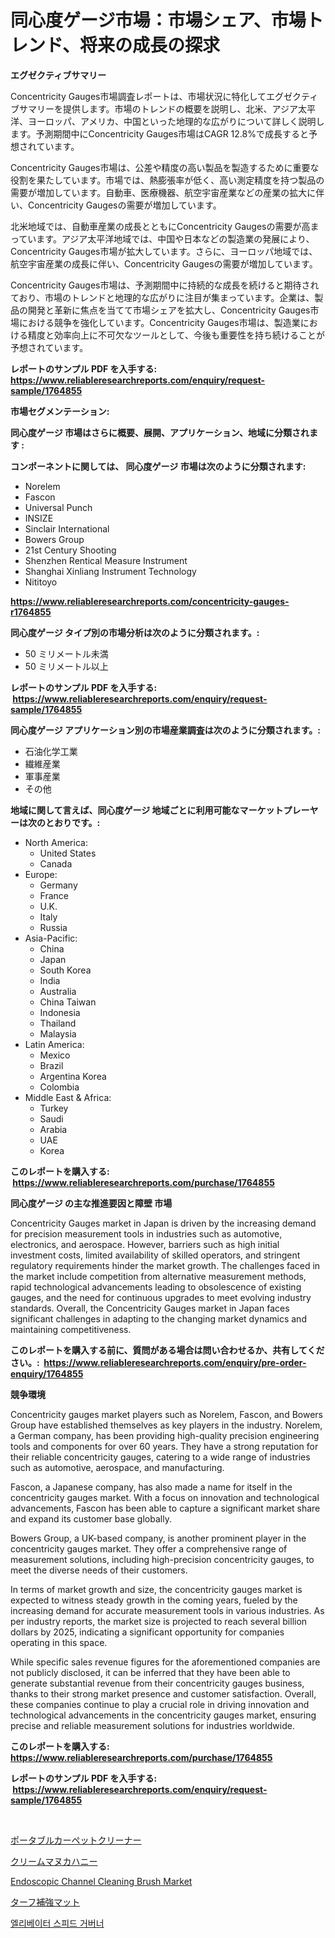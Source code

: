 <p><h1>同心度ゲージ市場：市場シェア、市場トレンド、将来の成長の探求</h1></p><p><strong>エグゼクティブサマリー</strong></p>
<p><p>Concentricity Gauges市場調査レポートは、市場状況に特化してエグゼクティブサマリーを提供します。市場のトレンドの概要を説明し、北米、アジア太平洋、ヨーロッパ、アメリカ、中国といった地理的な広がりについて詳しく説明します。予測期間中にConcentricity Gauges市場はCAGR 12.8%で成長すると予想されています。</p><p>Concentricity Gauges市場は、公差や精度の高い製品を製造するために重要な役割を果たしています。市場では、熱膨張率が低く、高い測定精度を持つ製品の需要が増加しています。自動車、医療機器、航空宇宙産業などの産業の拡大に伴い、Concentricity Gaugesの需要が増加しています。</p><p>北米地域では、自動車産業の成長とともにConcentricity Gaugesの需要が高まっています。アジア太平洋地域では、中国や日本などの製造業の発展により、Concentricity Gauges市場が拡大しています。さらに、ヨーロッパ地域では、航空宇宙産業の成長に伴い、Concentricity Gaugesの需要が増加しています。</p><p>Concentricity Gauges市場は、予測期間中に持続的な成長を続けると期待されており、市場のトレンドと地理的な広がりに注目が集まっています。企業は、製品の開発と革新に焦点を当てて市場シェアを拡大し、Concentricity Gauges市場における競争を強化しています。Concentricity Gauges市場は、製造業における精度と効率向上に不可欠なツールとして、今後も重要性を持ち続けることが予想されています。</p></p>
<p><strong>レポートのサンプル PDF を入手する: <a href="https://www.reliableresearchreports.com/enquiry/request-sample/1764855">https://www.reliableresearchreports.com/enquiry/request-sample/1764855</a></strong></p>
<p><strong>市場セグメンテーション:</strong></p>
<p><strong> 同心度ゲージ 市場はさらに概要、展開、アプリケーション、地域に分類されます :</strong></p>
<p><strong>コンポーネントに関しては、 同心度ゲージ 市場は次のように分類されます: &nbsp;</strong></p>
<p><ul><li>Norelem</li><li>Fascon</li><li>Universal Punch</li><li>INSIZE</li><li>Sinclair International</li><li>Bowers Group</li><li>21st Century Shooting</li><li>Shenzhen Rentical Measure Instrument</li><li>Shanghai Xinliang Instrument Technology</li><li>Nititoyo</li></ul></p>
<p><strong><a href="https://www.reliableresearchreports.com/concentricity-gauges-r1764855">https://www.reliableresearchreports.com/concentricity-gauges-r1764855</a></strong></p>
<p><strong> 同心度ゲージ タイプ別の市場分析は次のように分類されます。:</strong></p>
<p><ul><li>50 ミリメートル未満</li><li>50 ミリメートル以上</li></ul></p>
<p><strong>レポートのサンプル PDF を入手する: &nbsp;<a href="https://www.reliableresearchreports.com/enquiry/request-sample/1764855">https://www.reliableresearchreports.com/enquiry/request-sample/1764855</a></strong></p>
<p><strong> 同心度ゲージ アプリケーション別の市場産業調査は次のように分類されます。:</strong></p>
<p><ul><li>石油化学工業</li><li>繊維産業</li><li>軍事産業</li><li>その他</li></ul></p>
<p><strong>地域に関して言えば、同心度ゲージ 地域ごとに利用可能なマーケットプレーヤーは次のとおりです。:</strong></p>
<p><ul>
    <li>
        North America:
        <ul>
            <li>United States</li>
            <li>Canada</li>
        </ul>
    </li>
    <li>
        Europe:
        <ul>
            <li>Germany</li>
            <li>France</li>
            <li>U.K.</li>
            <li>Italy</li>
            <li>Russia</li>
        </ul>
    </li>
    <li>
        Asia-Pacific:
        <ul>
            <li>China</li>
            <li>Japan</li>
            <li>South Korea</li>
            <li>India</li>
            <li>Australia</li>
            <li>China Taiwan</li>
            <li>Indonesia</li>
            <li>Thailand</li>
            <li>Malaysia</li>
        </ul>
    </li>
    <li>
        Latin America:
        <ul>
            <li>Mexico</li>
            <li>Brazil</li>
            <li>Argentina Korea</li>
            <li>Colombia</li>
        </ul>
    </li>
    <li>
        Middle East & Africa:
        <ul>
            <li>Turkey</li>
            <li>Saudi</li>
            <li>Arabia</li>
            <li>UAE</li>
            <li>Korea</li>
        </ul>
    </li>
    </ul></p>
<p><strong>このレポートを購入する: &nbsp;<a href="https://www.reliableresearchreports.com/purchase/1764855">https://www.reliableresearchreports.com/purchase/1764855</a></strong></p>
<p><strong>同心度ゲージ の主な推進要因と障壁 市場</strong></p>
<p><p>Concentricity Gauges market in Japan is driven by the increasing demand for precision measurement tools in industries such as automotive, electronics, and aerospace. However, barriers such as high initial investment costs, limited availability of skilled operators, and stringent regulatory requirements hinder the market growth. The challenges faced in the market include competition from alternative measurement methods, rapid technological advancements leading to obsolescence of existing gauges, and the need for continuous upgrades to meet evolving industry standards. Overall, the Concentricity Gauges market in Japan faces significant challenges in adapting to the changing market dynamics and maintaining competitiveness.</p></p>
<p><strong>このレポートを購入する前に、質問がある場合は問い合わせるか、共有してください。:&nbsp; <a href="https://www.reliableresearchreports.com/enquiry/pre-order-enquiry/1764855">https://www.reliableresearchreports.com/enquiry/pre-order-enquiry/1764855</a></strong></p>
<p><strong>競争環境</strong></p>
<p><p>Concentricity gauges market players such as Norelem, Fascon, and Bowers Group have established themselves as key players in the industry. Norelem, a German company, has been providing high-quality precision engineering tools and components for over 60 years. They have a strong reputation for their reliable concentricity gauges, catering to a wide range of industries such as automotive, aerospace, and manufacturing.</p><p>Fascon, a Japanese company, has also made a name for itself in the concentricity gauges market. With a focus on innovation and technological advancements, Fascon has been able to capture a significant market share and expand its customer base globally.</p><p>Bowers Group, a UK-based company, is another prominent player in the concentricity gauges market. They offer a comprehensive range of measurement solutions, including high-precision concentricity gauges, to meet the diverse needs of their customers.</p><p>In terms of market growth and size, the concentricity gauges market is expected to witness steady growth in the coming years, fueled by the increasing demand for accurate measurement tools in various industries. As per industry reports, the market size is projected to reach several billion dollars by 2025, indicating a significant opportunity for companies operating in this space.</p><p>While specific sales revenue figures for the aforementioned companies are not publicly disclosed, it can be inferred that they have been able to generate substantial revenue from their concentricity gauges business, thanks to their strong market presence and customer satisfaction. Overall, these companies continue to play a crucial role in driving innovation and technological advancements in the concentricity gauges market, ensuring precise and reliable measurement solutions for industries worldwide.</p></p>
<p><strong>このレポートを購入する: &nbsp; <a href="https://www.reliableresearchreports.com/purchase/1764855">https://www.reliableresearchreports.com/purchase/1764855</a></strong></p>
<p><strong>レポートのサンプル PDF を入手する: &nbsp;<a href="https://www.reliableresearchreports.com/enquiry/request-sample/1764855">https://www.reliableresearchreports.com/enquiry/request-sample/1764855</a></strong><strong></strong></p>
<p>&nbsp;</p>
<p><p><a href="https://github.com/one-cool-chick/Market-Research-Report-List-1/blob/main/213819423508.md">ポータブルカーペットクリーナー</a></p><p><a href="https://medium.com/@nicosmitham2023/%E3%82%AF%E3%83%AA%E3%83%BC%E3%83%A0%E5%85%A5%E3%82%8A%E3%83%9E%E3%83%8C%E3%82%AB%E3%83%8F%E3%83%8B%E3%83%BC%E5%B8%82%E5%A0%B4%E3%81%AE%E8%A6%8B%E9%80%9A%E3%81%97-%E5%B8%82%E5%A0%B4%E5%8B%95%E5%90%91-%E6%88%90%E9%95%B7-2024%E5%B9%B4%E3%81%8B%E3%82%892031%E5%B9%B4%E3%81%BE%E3%81%A7%E3%81%AE%E4%BA%88%E6%B8%AC-1cf7504bd172">クリームマヌカハニー</a></p><p><a href="https://github.com/dimitrishawkinswaynenp91rgz/Market-Research-Report-List-2/blob/main/endoscopic-channel-cleaning-brush-market.md">Endoscopic Channel Cleaning Brush Market</a></p><p><a href="https://medium.com/@oswaldoavarro768546/%E3%83%87%E3%82%B3%E3%83%BC%E3%83%87%E3%82%A3%E3%83%B3%E3%82%B0-%E3%82%BF%E3%83%BC%E3%83%95%E8%A3%9C%E5%BC%B7%E3%83%9E%E3%83%83%E3%83%88%E5%B8%82%E5%A0%B4%E3%81%AE%E3%83%A1%E3%83%88%E3%83%AA%E3%83%83%E3%82%AF%E3%82%B9-%E5%B8%82%E5%A0%B4%E3%82%B7%E3%82%A7%E3%82%A2-%E3%83%88%E3%83%AC%E3%83%B3%E3%83%89-%E6%88%90%E9%95%B7%E3%83%91%E3%82%BF%E3%83%BC%E3%83%B3-9183eba341d8">ターフ補強マット</a></p><p><a href="https://medium.com/@kevinvasquez7272023/%EC%97%98%EB%A6%AC%EB%B2%A0%EC%9D%B4%ED%84%B0-%EC%86%8D%EB%8F%84-%EC%A7%80%ED%82%A4%EB%8A%94-%EC%9E%A5%EC%B9%98-%EC%8B%9C%EC%9E%A5-%EA%B7%9C%EB%AA%A8-%EC%8B%9C%EC%9E%A5-%EC%A0%84%EB%A7%9D%EA%B3%BC-%EC%8B%9C%EC%9E%A5-%EC%98%88%EC%B8%A1-2024%EB%85%84%EB%B6%80%ED%84%B0-2031%EB%85%84%EA%B9%8C%EC%A7%80-5febbddbeb8f">엘리베이터 스피드 거버너</a></p></p>